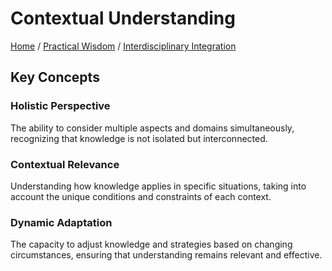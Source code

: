 # Contextual Understanding

[Home](../../../../README.md) / [Practical Wisdom](../../../../practical_wisdom/README.md) / [Interdisciplinary Integration](../../../practical_wisdom/interdisciplinary_integration/README.md)

## Key Concepts

### Holistic Perspective

The ability to consider multiple aspects and domains simultaneously, recognizing that knowledge is not isolated but interconnected.

### Contextual Relevance

Understanding how knowledge applies in specific situations, taking into account the unique conditions and constraints of each context.

### Dynamic Adaptation

The capacity to adjust knowledge and strategies based on changing circumstances, ensuring that understanding remains relevant and effective.

